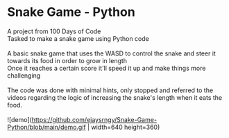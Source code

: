 # Snake Game - Python

A project from 100 Days of Code <br />
Tasked to make a snake game using Python code <br />
<br />
A basic snake game that uses the WASD to control the snake and steer it towards its food in order to grow in length <br />
Once it reaches a certain score it'll speed it up and make things more challenging <br />
<br />
The code was done with minimal hints, only stopped and referred to the videos regarding the logic of increasing the snake's length when it eats the food. <br />
<br />
![demo](https://github.com/ejaysrngy/Snake-Game-Python/blob/main/demo.gif | width=640 height=360) 
